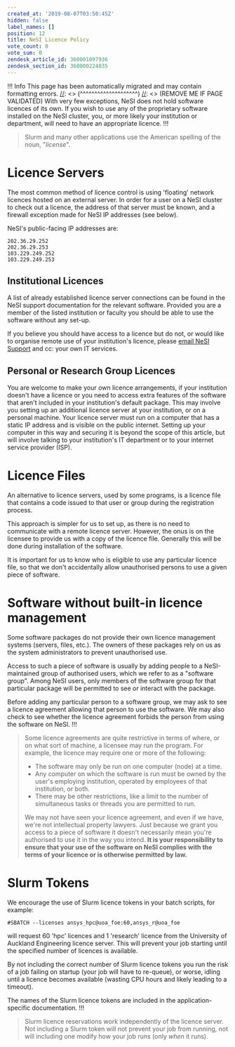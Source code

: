 ```yaml
---
created_at: '2019-08-07T03:50:45Z'
hidden: false
label_names: []
position: 12
title: NeSI Licence Policy
vote_count: 0
vote_sum: 0
zendesk_article_id: 360001097936
zendesk_section_id: 360000224835
---
```



[//]: <> (REMOVE ME IF PAGE VALIDATED)
[//]: <> (vvvvvvvvvvvvvvvvvvvv)
 !!! Info
     This page has been automatically migrated and may contain formatting errors.
[//]: <> (^^^^^^^^^^^^^^^^^^^^)
[//]: <> (REMOVE ME IF PAGE VALIDATED)
With very few exceptions, NeSI does not hold software licences of its
own. If you wish to use any of the proprietary software installed on the
NeSI cluster, you, or more likely your institution or department, will
need to have an appropriate licence.
!!!
>
> Slurm and many other applications use the American spelling of the
> noun, "*license*".

# Licence Servers

The most common method of licence control is using 'floating' network
licences hosted on an external server. In order for a user on a NeSI
cluster to check out a licence, the address of that server must be
known, and a firewall exception made for NeSI IP addresses (see below).

NeSI's public-facing IP addresses are:

    202.36.29.252
    202.36.29.253
    103.229.249.252
    103.229.249.253

## Institutional Licences

A list of already established licence server connections can be found in
the NeSI support documentation for the relevant software. Provided you
are a member of the listed institution or faculty you should be able to
use the software without any set-up.

If you believe you should have access to a licence but do not, or would
like to organise remote use of your institution's licence, please [email
NeSI Support](mailto:support@nesi.org.nz) and cc: your own IT services.

## Personal or Research Group Licences

You are welcome to make your own licence arrangements, if your
institution doesn't have a licence or you need to access extra features
of the software that aren't included in your institution's default
package. This may involve you setting up an additional licence server at
your institution, or on a personal machine. Your licence server must run
on a computer that has a static IP address and is visible on the public
internet. Setting up your computer in this way and securing it is beyond
the scope of this article, but will involve talking to your
institution's IT department or to your internet service provider (ISP).

# Licence Files

An alternative to licence servers, used by some programs, is a licence
file that contains a code issued to that user or group during the
registration process.

This approach is simpler for us to set up, as there is no need to
communicate with a remote licence server. However, the onus is on the
licensee to provide us with a copy of the licence file. Generally this
will be done during installation of the software.

It is important for us to know who is eligible to use any particular
licence file, so that we don't accidentally allow unauthorised persons
to use a given piece of software.

# Software without built-in licence management

Some software packages do not provide their own licence management
systems (servers, files, etc.). The owners of these packages rely on us
as the system administrators to prevent unauthorised use.

Access to such a piece of software is usually by adding people to a
NeSI-maintained group of authorised users, which we refer to as a
"software group". Among NeSI users, only members of the software group
for that particular package will be permitted to see or interact with
the package.

Before adding any particular person to a software group, we may ask to
see a licence agreement allowing that person to use the software. We may
also check to see whether the licence agreement forbids the person from
using the software on NeSI.
!!!
>
> Some licence agreements are quite restrictive in terms of where, or on
> what sort of machine, a licensee may run the program. For example, the
> licence may require one or more of the following:
>
> -   The software may only be run on one computer (node) at a time.
> -   Any computer on which the software is run must be owned by the
>     user's employing institution, operated by employees of that
>     institution, or both.
> -   There may be other restrictions, like a limit to the number of
>     simultaneous tasks or threads you are permitted to run.
>
> We may not have seen your licence agreement, and even if we have,
> we're not intellectual property lawyers. Just because we grant you
> access to a piece of software it doesn't necessarily mean you're
> authorised to use it in the way you intend. **It is your
> responsibility to ensure that your use of the software on NeSI
> complies with the terms of your licence or is otherwise permitted by
> law.**

# Slurm Tokens 

We encourage the use of Slurm licence tokens in your batch scripts, for
example:

    #SBATCH --licenses ansys_hpc@uoa_foe:60,ansys_r@uoa_foe

will request 60 'hpc' licences and 1 'research' licence from the
University of Auckland Engineering licence server. This will prevent
your job starting until the specified number of licences is available.

By not including the correct number of Slurm licence tokens you run the
risk of a job failing on startup (your job will have to re-queue), or
worse, idling until a licence becomes available (wasting CPU hours and
likely leading to a timeout).

The names of the Slurm licence tokens are included in the
application-specific documentation.
!!!
>
> Slurm licence reservations work independently of the licence server.
> Not including a Slurm token will not prevent your job from running,
> not will including one modify how your job runs (only *when* it runs).

